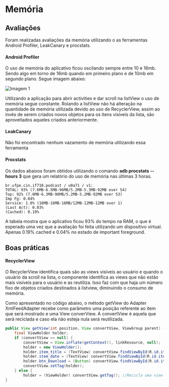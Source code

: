 # Memória


## Avaliações

Foram realizadas avaliações da memória utilizando o as ferramentas Android Profiler, LeakCanary e procstats.

#### Android Profiler

O uso de memória do aplicativo ficou oscilando sempre entre 10 e 16mb. Sendo algo em torno de 16mb quando em primeiro plano e de 10mb em segundo plano. Segue imagem abaixo:

![Imagem 1](https://raw.githubusercontent.com/msb55/projeto-android-if710/master/imagens_relatorio/memory_AndroidProfiler.png)

Utilizando a aplicação para abrir activities e dar scroll na listView o uso de memória segue constante. 
Rolando a listView não há alteração na quantidade de memória utilizada devido ao uso de RecyclerView, assim ao invés de serem criados novos objetos para os itens visíveis da lista, são aproveitados aqueles criados anteriormente. 


#### LeakCanary

Não foi encontrado nenhum vazamento de memória utilizando essa ferramenta

#### Procstats

Os dados abaixos foram obtidos utilizando o comando **adb procstats --hours 3**
que gera um relatório do uso de memória nas últimas 3 horas.
```
br.ufpe.cin.if710.podcast / u0a71 / v1:
TOTAL: 93% (7.6MB-6.5MB-96MB/5.2MB-5.3MB-92MB over 54)
Top: 92% (7.6MB-6.3MB-96MB/5.2MB-5.2MB-92MB over 53)
Imp Fg: 0.04% 
Service: 1.0% (16MB-16MB-16MB/12MB-12MB-12MB over 1) 
(Last Act): 0.03%
(Cached): 0.19%
```


A tabela mostra que o aplicativo ficou 93% do tempo na RAM, o que é esperado uma vez que a avaliação foi feita utilizando um dispositivo virtual. Apenas 0.19% cached e 0.04% no estado de important foreground. 

## Boas práticas

#### RecyclerView
O RecyclerView identifica quais são as views visíveis ao usuário e quando o usuário da scroll  na lista, o componente identifica as views que não estão mais visíveis para o usuário e as reutiliza. Isso faz com que haja um número fixo de objetos criados destinados à listview, diminuindo o consumo de memória.

Como apresentado no código abaixo, o método getView do Adapter XmlFeedAdapter recebe como parâmetro uma posição referente ao item que será mostrado e uma View converView. A convertView é aquela que será reciclada e caso ela não esteja nula será reutilizada. 

```java
public View getView(int position, View convertView, ViewGroup parent) {
    final ViewHolder holder;
    if (convertView == null) {
        convertView = View.inflate(getContext(), linkResource, null);
        holder = new ViewHolder();
        holder.item_title = (TextView) convertView.findViewById(R.id.item_title);
        holder.item_date = (TextView) convertView.findViewById(R.id.item_date);
        holder.btn_Download = (Button) convertView.findViewById(R.id.item_action);
        convertView.setTag(holder);
    } else {
        holder = (ViewHolder) convertView.getTag(); //Recicla uma view
}
``` 

